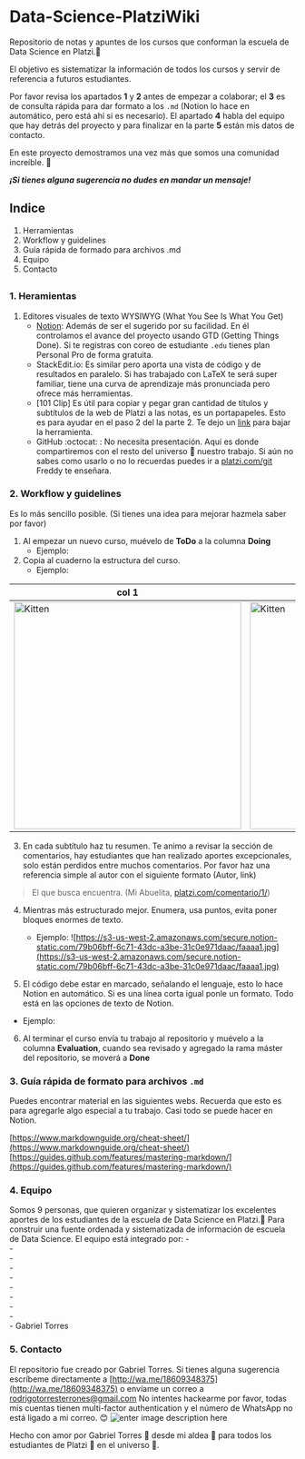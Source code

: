 

#  Data-Science-PlatziWiki
Repositorio de notas y apuntes de los cursos que conforman la escuela de Data Science en Platzi.💚

El objetivo es sistematizar la información de todos los cursos y servir de referencia a futuros estudiantes.

Por favor revisa los apartados **1** y **2**  antes de empezar a colaborar; el **3** es de consulta rápida para dar formato  a los `.md` (Notion lo hace en automático, pero está ahí si es necesario).
El apartado **4**  habla del equipo que hay detrás del proyecto y para finalizar en la parte **5** están mis datos de contacto. 

En este proyecto demostramos una vez más que somos una comunidad increíble. 💚 

***¡Si tienes alguna sugerencia no dudes en mandar un mensaje!*** 

## Indice
1. Herramientas 
2. Workflow y guidelines
3. Guía rápida de formado para archivos .md
4. Equipo
5. Contacto
##   
### 1. Heramientas
1. Editores visuales de texto WYSIWYG (What You See Is What You Get)
	- [Notion](https://www.notion.so/): Además de ser el sugerido por su facilidad. En él controlamos el avance del proyecto usando GTD (Getting Things Done). Si te registras con coreo de estudiante `.edu` tienes plan Personal Pro de forma gratuita.
	-  StackEdit.io: Es similar pero aporta una vista de código y de resultados en paralelo. Si has trabajado con LaTeX te será super familiar, tiene una curva de aprendizaje más pronunciada pero ofrece más herramientas.
	- [101 Clip] Es útil para copiar y pegar gran cantidad de títulos y subtítulos de la web de Platzi a las notas, es un portapapeles. Esto es para ayudar en el paso 2 del la parte 2. Te dejo un [link](https://www.majorgeeks.com/mg/getmirror/101_clips,1.html) para bajar la herramienta. 
	- GitHub :octocat: : No necesita presentación. Aquí es donde compartiremos con el resto del universo 🌌 nuestro trabajo. Si aún no sabes como usarlo o no lo recuerdas puedes ir a  [platzi.com/git](https://platzi.com/cursos/git-github/) Freddy te enseñara.

### 2. Workflow y guidelines
Es lo más sencillo posible. (Si tienes una idea para mejorar hazmela saber por favor)
1. Al empezar un nuevo curso, muévelo de **ToDo** a la columna  **Doing**
	- Ejemplo:
2. Copia al cuaderno la estructura del curso.
	- Ejemplo:
	
| col 1 | col 2 |  
|------------|-------------|  
| <img  src="https://i.ibb.co/0y3h2d2/1.jpg"  alt="Kitten"  title="A cute kitten"  width="400"  />|<img  src="https://i.ibb.co/rvjxt06/2.jpg"  alt="Kitten"  title="A cute kitten"  width="400"  /> 

	
	
	
	
	
	
	
	
3. En cada subtítulo haz tu resumen. Te animo a revisar la sección de comentarios, hay estudiantes que han realizado aportes excepcionales, solo están perdidos entre muchos comentarios. Por favor haz una referencia simple al autor con el siguiente formato (Autor, link)
> El que busca encuentra. (Mi Abuelita, [platzi.com/comentario/1/](https://platzi.com/comentario/1/))
4. Mientras más estructurado mejor. Enumera, usa puntos, evita poner bloques enormes de texto. 
	- Ejemplo:
![https://s3-us-west-2.amazonaws.com/secure.notion-static.com/79b06bff-6c71-43dc-a3be-31c0e971daac/faaaa1.jpg](https://s3-us-west-2.amazonaws.com/secure.notion-static.com/79b06bff-6c71-43dc-a3be-31c0e971daac/faaaa1.jpg)

5. El código debe estar en marcado, señalando el lenguaje, esto lo hace Notion en automático. Si es una línea corta igual ponle un formato. Todo está en las opciones de texto de Notion.
- Ejemplo:
6. Al terminar el curso envía tu trabajo al repositorio y muévelo a la columna **Evaluation**, cuando sea revisado y agregado la rama máster del repositorio, se moverá a **Done**

### 3. Guía rápida de formato para archivos `.md`
Puedes encontrar material en las siguientes webs. Recuerda que esto es para agregarle algo especial a tu trabajo. Casi todo se puede hacer en Notion. 

[https://www.markdownguide.org/cheat-sheet/](https://www.markdownguide.org/cheat-sheet/)
[https://guides.github.com/features/mastering-markdown/](https://guides.github.com/features/mastering-markdown/)

### 4. Equipo

Somos 9 personas, que quieren organizar y sistematizar los excelentes aportes de los estudiantes  de la escuela de Data Science en Platzi.💚  Para construir una fuente ordenada y sistematizada de información de escuela de Data Science. El equipo está integrado por:
	-  
	-  
	-  
	-  
	-  
	-  
	-  
	-  
	-  
	- Gabriel Torres

### 5.  Contacto
El repositorio fue creado por Gabriel Torres. Si tienes alguna sugerencia escríbeme directamente a [http://wa.me/18609348375](http://wa.me/18609348375) o envíame un correo a rodrigotorresterrones@gmail.com
No intentes hackearme por favor, todas mis cuentas tienen multi-factor authentication y el número de WhatsApp no está ligado a mi correo. 😊
![enter image description here](https://i.ibb.co/0y3h2d2/1.jpg)

Hecho con amor por Gabriel Torres 💛 desde mi aldea 🌻 para todos los estudiantes de Platzi 💚 en el universo 🌌.











